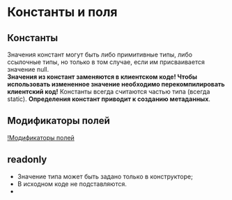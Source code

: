 # Константы и поля
## Константы
Значения констант могут быть либо примитивные типы, либо ссылочные типы, но только в том случае,
если им присваивается значение null.</br>
**Значения из констант заменяются в клиентском коде! Чтобы использовать измененное значение необходимо перекомпилировать клиентский код!**
Константы всегда считаются частью типа (всегда static). 
**Определения констант приводит к созданию метаданных**.
## Модификаторы полей
[!Модификаторы полей](/ConstantsAndFields/filedMods.png)
## readonly
- Значение типа может быть задано только в конструкторе;
- В исходном коде не подставляются.
- 